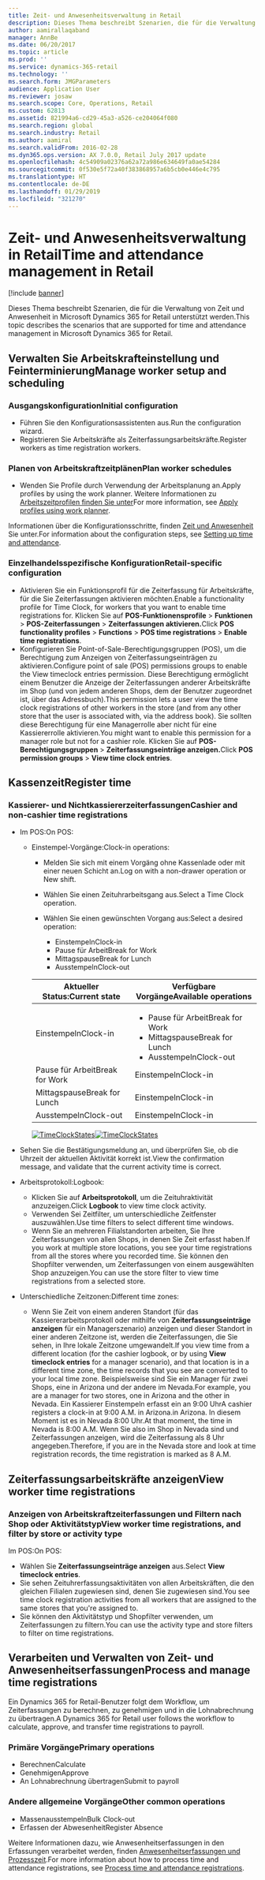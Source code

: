 ```yaml
---
title: Zeit- und Anwesenheitsverwaltung in Retail
description: Dieses Thema beschreibt Szenarien, die für die Verwaltung von Zeit und Anwesenheit in Microsoft Dynamics 365 for Retail unterstützt werden.
author: aamirallaqaband
manager: AnnBe
ms.date: 06/20/2017
ms.topic: article
ms.prod: ''
ms.service: dynamics-365-retail
ms.technology: ''
ms.search.form: JMGParameters
audience: Application User
ms.reviewer: josaw
ms.search.scope: Core, Operations, Retail
ms.custom: 62813
ms.assetid: 821994a6-cd29-45a3-a526-ce204064f080
ms.search.region: global
ms.search.industry: Retail
ms.author: aamiral
ms.search.validFrom: 2016-02-28
ms.dyn365.ops.version: AX 7.0.0, Retail July 2017 update
ms.openlocfilehash: 4c54909a02376a62a72a986e634649fa0ae54284
ms.sourcegitcommit: 0f530e5f72a40f383868957a6b5cb0e446e4c795
ms.translationtype: HT
ms.contentlocale: de-DE
ms.lasthandoff: 01/29/2019
ms.locfileid: "321270"
---
```

# <a name="time-and-attendance-management-in-retail"></a><span data-ttu-id="2b7b0-103">Zeit- und Anwesenheitsverwaltung in Retail</span><span class="sxs-lookup"><span data-stu-id="2b7b0-103">Time and attendance management in Retail</span></span>

[!include [banner](includes/banner.md)]

<span data-ttu-id="2b7b0-104">Dieses Thema beschreibt Szenarien, die für die Verwaltung von Zeit und Anwesenheit in Microsoft Dynamics 365 for Retail unterstützt werden.</span><span class="sxs-lookup"><span data-stu-id="2b7b0-104">This topic describes the scenarios that are supported for time and attendance management in Microsoft Dynamics 365 for Retail.</span></span>

## <a name="manage-worker-setup-and-scheduling"></a><span data-ttu-id="2b7b0-105">Verwalten Sie Arbeitskrafteinstellung und Feinterminierung</span><span class="sxs-lookup"><span data-stu-id="2b7b0-105">Manage worker setup and scheduling</span></span>

### <a name="initial-configuration"></a><span data-ttu-id="2b7b0-106">Ausgangskonfiguration</span><span class="sxs-lookup"><span data-stu-id="2b7b0-106">Initial configuration</span></span>

- <span data-ttu-id="2b7b0-107">Führen Sie den Konfigurationsassistenten aus.</span><span class="sxs-lookup"><span data-stu-id="2b7b0-107">Run the configuration wizard.</span></span>
- <span data-ttu-id="2b7b0-108">Registrieren Sie Arbeitskräfte als Zeiterfassungsarbeitskräfte.</span><span class="sxs-lookup"><span data-stu-id="2b7b0-108">Register workers as time registration workers.</span></span>

### <a name="plan-worker-schedules"></a><span data-ttu-id="2b7b0-109">Planen von Arbeitskraftzeitplänen</span><span class="sxs-lookup"><span data-stu-id="2b7b0-109">Plan worker schedules</span></span>

- <span data-ttu-id="2b7b0-110">Wenden Sie Profile durch Verwendung der Arbeitsplanung an.</span><span class="sxs-lookup"><span data-stu-id="2b7b0-110">Apply profiles by using the work planner.</span></span> <span data-ttu-id="2b7b0-111">Weitere Informationen zu [Arbeitszeitprofilen finden Sie unter](https://technet.microsoft.com/library/aa551234.aspx)</span><span class="sxs-lookup"><span data-stu-id="2b7b0-111">For more information, see [Apply profiles using work planner](https://technet.microsoft.com/library/aa551234.aspx).</span></span>

<span data-ttu-id="2b7b0-112">Informationen über die Konfigurationsschritte, finden [Zeit und Anwesenheit](https://technet.microsoft.com/library/aa496971.aspx) Sie unter.</span><span class="sxs-lookup"><span data-stu-id="2b7b0-112">For information about the configuration steps, see [Setting up time and attendance](https://technet.microsoft.com/library/aa496971.aspx).</span></span>

### <a name="retail-specific-configuration"></a><span data-ttu-id="2b7b0-113">Einzelhandelsspezifische Konfiguration</span><span class="sxs-lookup"><span data-stu-id="2b7b0-113">Retail-specific configuration</span></span>

- <span data-ttu-id="2b7b0-114">Aktivieren Sie ein Funktionsprofil für die Zeiterfassung für Arbeitskräfte, für die Sie Zeiterfassungen aktivieren möchten.</span><span class="sxs-lookup"><span data-stu-id="2b7b0-114">Enable a functionality profile for Time Clock, for workers that you want to enable time registrations for.</span></span> <span data-ttu-id="2b7b0-115">Klicken Sie auf **POS-Funktionensprofile** &gt; **Funktionen** &gt; **POS-Zeiterfassungen** &gt; **Zeiterfassungen aktivieren.**</span><span class="sxs-lookup"><span data-stu-id="2b7b0-115">Click **POS functionality profiles** &gt; **Functions** &gt; **POS time registrations** &gt; **Enable time registrations**.</span></span>
- <span data-ttu-id="2b7b0-116">Konfigurieren Sie Point-of-Sale-Berechtigungsgruppen (POS), um die Berechtigung zum Anzeigen von Zeiterfassungseinträgen zu aktivieren.</span><span class="sxs-lookup"><span data-stu-id="2b7b0-116">Configure point of sale (POS) permissions groups to enable the View timeclock entries permission.</span></span> <span data-ttu-id="2b7b0-117">Diese Berechtigung ermöglicht einem Benutzer die Anzeige der Zeiterfassungen anderer Arbeitskräfte im Shop (und von jedem anderen Shops, dem der Benutzer zugeordnet ist, über das Adressbuch).</span><span class="sxs-lookup"><span data-stu-id="2b7b0-117">This permission lets a user view the time clock registrations of other workers in the store (and from any other store that the user is associated with, via the address book).</span></span> <span data-ttu-id="2b7b0-118">Sie sollten diese Berechtigung für eine Managerrolle aber nicht für eine Kassiererrolle aktivieren.</span><span class="sxs-lookup"><span data-stu-id="2b7b0-118">You might want to enable this permission for a manager role but not for a cashier role.</span></span> <span data-ttu-id="2b7b0-119">Klicken Sie auf **POS-Berechtigungsgruppen** &gt; **Zeiterfassungseinträge anzeigen.**</span><span class="sxs-lookup"><span data-stu-id="2b7b0-119">Click **POS permission groups** &gt; **View time clock entries**.</span></span>

## <a name="register-time"></a><span data-ttu-id="2b7b0-120">Kassenzeit</span><span class="sxs-lookup"><span data-stu-id="2b7b0-120">Register time</span></span>

### <a name="cashier-and-non-cashier-time-registrations"></a><span data-ttu-id="2b7b0-121">Kassierer- und Nichtkassiererzeiterfassungen</span><span class="sxs-lookup"><span data-stu-id="2b7b0-121">Cashier and non-cashier time registrations</span></span>

- <span data-ttu-id="2b7b0-122">Im POS:</span><span class="sxs-lookup"><span data-stu-id="2b7b0-122">On POS:</span></span>

    - <span data-ttu-id="2b7b0-123">Einstempel-Vorgänge:</span><span class="sxs-lookup"><span data-stu-id="2b7b0-123">Clock-in operations:</span></span>

        - <span data-ttu-id="2b7b0-124">Melden Sie sich mit einem Vorgäng ohne Kassenlade oder mit einer neuen Schicht an.</span><span class="sxs-lookup"><span data-stu-id="2b7b0-124">Log on with a non-drawer operation or New shift.</span></span>
        - <span data-ttu-id="2b7b0-125">Wählen Sie einen Zeituhrarbeitsgang aus.</span><span class="sxs-lookup"><span data-stu-id="2b7b0-125">Select a Time Clock operation.</span></span>
        - <span data-ttu-id="2b7b0-126">Wählen Sie einen gewünschten Vorgang aus:</span><span class="sxs-lookup"><span data-stu-id="2b7b0-126">Select a desired operation:</span></span>

            - <span data-ttu-id="2b7b0-127">Einstempeln</span><span class="sxs-lookup"><span data-stu-id="2b7b0-127">Clock-in</span></span>
            - <span data-ttu-id="2b7b0-128">Pause für Arbeit</span><span class="sxs-lookup"><span data-stu-id="2b7b0-128">Break for Work</span></span>
            - <span data-ttu-id="2b7b0-129">Mittagspause</span><span class="sxs-lookup"><span data-stu-id="2b7b0-129">Break for Lunch</span></span>
            - <span data-ttu-id="2b7b0-130">Ausstempeln</span><span class="sxs-lookup"><span data-stu-id="2b7b0-130">Clock-out</span></span>

        <table>
        <thead>
        <tr>
        <th><span data-ttu-id="2b7b0-131">Aktueller Status:</span><span class="sxs-lookup"><span data-stu-id="2b7b0-131">Current state</span></span></th>
        <th><span data-ttu-id="2b7b0-132">Verfügbare Vorgänge</span><span class="sxs-lookup"><span data-stu-id="2b7b0-132">Available operations</span></span></th>
        </tr>
        </thead>
        <tbody>
        <tr>
        <td><span data-ttu-id="2b7b0-133">Einstempeln</span><span class="sxs-lookup"><span data-stu-id="2b7b0-133">Clock-in</span></span></td>
        <td>
        <ul>
        <li><span data-ttu-id="2b7b0-134">Pause für Arbeit</span><span class="sxs-lookup"><span data-stu-id="2b7b0-134">Break for Work</span></span></li>
        <li><span data-ttu-id="2b7b0-135">Mittagspause</span><span class="sxs-lookup"><span data-stu-id="2b7b0-135">Break for Lunch</span></span></li>
        <li><span data-ttu-id="2b7b0-136">Ausstempeln</span><span class="sxs-lookup"><span data-stu-id="2b7b0-136">Clock-out</span></span></li>
        </ul>
        </td>
        </tr>
        <tr>
        <td><span data-ttu-id="2b7b0-137">Pause für Arbeit</span><span class="sxs-lookup"><span data-stu-id="2b7b0-137">Break for Work</span></span></td>
        <td><span data-ttu-id="2b7b0-138">Einstempeln</span><span class="sxs-lookup"><span data-stu-id="2b7b0-138">Clock-in</span></span></td>
        </tr>
        <tr>
        <td><span data-ttu-id="2b7b0-139">Mittagspause</span><span class="sxs-lookup"><span data-stu-id="2b7b0-139">Break for Lunch</span></span></td>
        <td><span data-ttu-id="2b7b0-140">Einstempeln</span><span class="sxs-lookup"><span data-stu-id="2b7b0-140">Clock-in</span></span></td>
        </tr>
        <tr>
        <td><span data-ttu-id="2b7b0-141">Ausstempeln</span><span class="sxs-lookup"><span data-stu-id="2b7b0-141">Clock-out</span></span></td>
        <td><span data-ttu-id="2b7b0-142">Einstempeln</span><span class="sxs-lookup"><span data-stu-id="2b7b0-142">Clock-in</span></span></td>
        </tr>
        </tbody>
        </table>

        <span data-ttu-id="2b7b0-143">[![TimeClockStates](./media/timeclockstates.png)](./media/timeclockstates.png)</span><span class="sxs-lookup"><span data-stu-id="2b7b0-143">[![TimeClockStates](./media/timeclockstates.png)](./media/timeclockstates.png)</span></span>

- <span data-ttu-id="2b7b0-144">Sehen Sie die Bestätigungsmeldung an, und überprüfen Sie, ob die Uhrzeit der aktuellen Aktivität korrekt ist.</span><span class="sxs-lookup"><span data-stu-id="2b7b0-144">View the confirmation message, and validate that the current activity time is correct.</span></span>
- <span data-ttu-id="2b7b0-145">Arbeitsprotokoll:</span><span class="sxs-lookup"><span data-stu-id="2b7b0-145">Logbook:</span></span>

    - <span data-ttu-id="2b7b0-146">Klicken Sie auf **Arbeitsprotokoll**, um die Zeituhraktivität anzuzeigen.</span><span class="sxs-lookup"><span data-stu-id="2b7b0-146">Click **Logbook** to view time clock activity.</span></span>
    - <span data-ttu-id="2b7b0-147">Verwenden Sei Zeitfilter, um unterschiedliche Zeitfenster auszuwählen.</span><span class="sxs-lookup"><span data-stu-id="2b7b0-147">Use time filters to select different time windows.</span></span>
    - <span data-ttu-id="2b7b0-148">Wenn Sie an mehreren Filialstandorten arbeiten, Sie Ihre Zeiterfassungen von allen Shops, in denen Sie Zeit erfasst haben.</span><span class="sxs-lookup"><span data-stu-id="2b7b0-148">If you work at multiple store locations, you see your time registrations from all the stores where you recorded time.</span></span> <span data-ttu-id="2b7b0-149">Sie können den Shopfilter verwenden, um Zeiterfassungen von einem ausgewählten Shop anzuzeigen.</span><span class="sxs-lookup"><span data-stu-id="2b7b0-149">You can use the store filter to view time registrations from a selected store.</span></span>

- <span data-ttu-id="2b7b0-150">Unterschiedliche Zeitzonen:</span><span class="sxs-lookup"><span data-stu-id="2b7b0-150">Different time zones:</span></span>

    - <span data-ttu-id="2b7b0-151">Wenn Sie Zeit von einem anderen Standort (für das Kassiererarbeitsprotokoll oder mithilfe von **Zeiterfassungseinträge anzeigen** für ein Managerszenario) anzeigen und dieser Standort in einer anderen Zeitzone ist, werden die Zeiterfassungen, die Sie sehen, in Ihre lokale Zeitzone umgewandelt.</span><span class="sxs-lookup"><span data-stu-id="2b7b0-151">If you view time from a different location (for the cashier logbook, or by using **View timeclock entries** for a manager scenario), and that location is in a different time zone, the time records that you see are converted to your local time zone.</span></span> <span data-ttu-id="2b7b0-152">Beispielsweise sind Sie ein Manager für zwei Shops, eine in Arizona und der andere im Nevada.</span><span class="sxs-lookup"><span data-stu-id="2b7b0-152">For example, you are a manager for two stores, one in Arizona and the other in Nevada.</span></span> <span data-ttu-id="2b7b0-153">Ein Kassierer Einstempeln erfasst ein an 9:00 Uhr</span><span class="sxs-lookup"><span data-stu-id="2b7b0-153">A cashier registers a clock-in at 9:00 A.M.</span></span> <span data-ttu-id="2b7b0-154">in Arizona.</span><span class="sxs-lookup"><span data-stu-id="2b7b0-154">in Arizona.</span></span> <span data-ttu-id="2b7b0-155">In diesem Moment ist es in Nevada 8:00 Uhr.</span><span class="sxs-lookup"><span data-stu-id="2b7b0-155">At that moment, the time in Nevada is 8:00 A.M.</span></span> <span data-ttu-id="2b7b0-156">Wenn Sie also im Shop in Nevada sind und Zeiterfassungen anzeigen, wird die Zeiterfassung als 8 Uhr angegeben.</span><span class="sxs-lookup"><span data-stu-id="2b7b0-156">Therefore, if you are in the Nevada store and look at time registration records, the time registration is marked as 8 A.M.</span></span>

## <a name="view-worker-time-registrations"></a><span data-ttu-id="2b7b0-157">Zeiterfassungsarbeitskräfte anzeigen</span><span class="sxs-lookup"><span data-stu-id="2b7b0-157">View worker time registrations</span></span>

### <a name="view-worker-time-registrations-and-filter-by-store-or-activity-type"></a><span data-ttu-id="2b7b0-158">Anzeigen von Arbeitskraftzeiterfassungen und Filtern nach Shop oder Aktivitätstyp</span><span class="sxs-lookup"><span data-stu-id="2b7b0-158">View worker time registrations, and filter by store or activity type</span></span>

<span data-ttu-id="2b7b0-159">Im POS:</span><span class="sxs-lookup"><span data-stu-id="2b7b0-159">On POS:</span></span>

- <span data-ttu-id="2b7b0-160">Wählen Sie **Zeiterfassungseinträge anzeigen** aus.</span><span class="sxs-lookup"><span data-stu-id="2b7b0-160">Select **View timeclock entries**.</span></span>
- <span data-ttu-id="2b7b0-161">Sie sehen Zeituhrerfassungsaktivitäten von allen Arbeitskräften, die den gleichen Filialen zugewiesen sind, denen Sie zugewiesen sind.</span><span class="sxs-lookup"><span data-stu-id="2b7b0-161">You see time clock registration activities from all workers that are assigned to the same stores that you're assigned to.</span></span>
- <span data-ttu-id="2b7b0-162">Sie können den Aktivitätstyp und Shopfilter verwenden, um Zeiterfassungen zu filtern.</span><span class="sxs-lookup"><span data-stu-id="2b7b0-162">You can use the activity type and store filters to filter on time registrations.</span></span>

## <a name="process-and-manage-time-registrations"></a><span data-ttu-id="2b7b0-163">Verarbeiten und Verwalten von Zeit- und Anwesenheitserfassungen</span><span class="sxs-lookup"><span data-stu-id="2b7b0-163">Process and manage time registrations</span></span>

<span data-ttu-id="2b7b0-164">Ein Dynamics 365 for Retail-Benutzer folgt dem Workflow, um Zeiterfassungen zu berechnen, zu genehmigen und in die Lohnabrechnung zu übertragen.</span><span class="sxs-lookup"><span data-stu-id="2b7b0-164">A Dynamics 365 for Retail user follows the workflow to calculate, approve, and transfer time registrations to payroll.</span></span>

### <a name="primary-operations"></a><span data-ttu-id="2b7b0-165">Primäre Vorgänge</span><span class="sxs-lookup"><span data-stu-id="2b7b0-165">Primary operations</span></span>

- <span data-ttu-id="2b7b0-166">Berechnen</span><span class="sxs-lookup"><span data-stu-id="2b7b0-166">Calculate</span></span>
- <span data-ttu-id="2b7b0-167">Genehmigen</span><span class="sxs-lookup"><span data-stu-id="2b7b0-167">Approve</span></span>
- <span data-ttu-id="2b7b0-168">An Lohnabrechnung übertragen</span><span class="sxs-lookup"><span data-stu-id="2b7b0-168">Submit to payroll</span></span>

### <a name="other-common-operations"></a><span data-ttu-id="2b7b0-169">Andere allgemeine Vorgänge</span><span class="sxs-lookup"><span data-stu-id="2b7b0-169">Other common operations</span></span>

- <span data-ttu-id="2b7b0-170">Massenausstempeln</span><span class="sxs-lookup"><span data-stu-id="2b7b0-170">Bulk Clock-out</span></span>
- <span data-ttu-id="2b7b0-171">Erfassen der Abwesenheit</span><span class="sxs-lookup"><span data-stu-id="2b7b0-171">Register Absence</span></span>

<span data-ttu-id="2b7b0-172">Weitere Informationen dazu, wie Anwesenheitserfassungen in den Erfassungen verarbeitet werden, finden [Anwesenheitserfassungen und Prozesszeit](https://technet.microsoft.com/library/aa573180.aspx).</span><span class="sxs-lookup"><span data-stu-id="2b7b0-172">For more information about how to process time and attendance registrations, see [Process time and attendance registrations](https://technet.microsoft.com/library/aa573180.aspx).</span></span>
